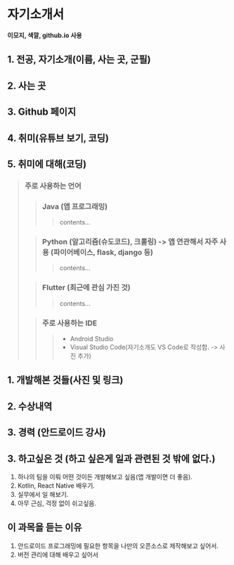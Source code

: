 # 자기소개서
**이모지, 색깔, github.io 사용**
## 1. 전공, 자기소개(이름, 사는 곳, 군필)  
## 2. 사는 곳  
## 3. Github 페이지
## 4. 취미(유튜브 보기, 코딩)
## 5. 취미에 대해(코딩)
> ### 주로 사용하는 언어  
> > ### **Java (앱 프로그래밍)**  
> >> contents...  
> 
> > ### Python (알고리즘(슈도코드), 크롤링) -> 앱 연관해서 자주 사용 (파이어베이스, flask, django 등)  
> >> contents...
> 
> > ### Flutter (최근에 관심 가진 것)
> >> contents...  
>   
> > ### 주로 사용하는 IDE
> >> * Android Studio
> >> * Visual Studio Code(자기소개도 VS Code로 작성함. -> 사진 추가)
## 1. 개발해본 것들(사진 및 링크)
## 2. 수상내역
## 3. 경력 (안드로이드 강사)
## 3. 하고싶은 것 (하고 싶은게 일과 관련된 것 밖에 없다.)
 1. 하나의 팀을 이뤄 어떤 것이든 개발해보고 싶음(앱 개발이면 더 좋음).  
 2. Kotlin, React Native 배우기.
 3. 실무에서 일 해보기.
 4. 아무 근심, 걱정 없이 쉬고싶음.

## 이 과목을 듣는 이유
1. 안드로이드 프로그래밍에 필요한 항목을 나만의 오픈소스로 제작해보고 싶어서.
2. 버전 관리에 대해 배우고 싶어서
